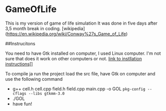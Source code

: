 # GameOfLife

This is my version of game of life simulation
It was done in five days after 3,5 month break in coding.
[wikipedia] (https://en.wikipedia.org/wiki/Conway%27s_Game_of_Life)

##Instrucitons

You need to have Gtk installed on computer, I used Linux computer. I'm not sure that does it work on other computers or not.
[link to instllation instructions[]](https://www.gtk.org/docs/installations/linux)

To compile ja run the project load the src file, have Gtk on computer and use the following command

- g++ cell.h cell.cpp  field.h field.cpp main.cpp -o GOL `pkg-config --cflags --libs gtkmm-3.0`
- ./GOL
- have fun!
